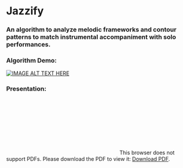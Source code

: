 # Jazzify
### An algorithm to analyze melodic frameworks and contour patterns to match instrumental accompaniment with solo performances.

### Algorithm Demo:

[![IMAGE ALT TEXT HERE](https://img.youtube.com/vi/zhinvzyDlWw/0.jpg)](https://www.youtube.com/watch?v=zhinvzyDlWw)

### Presentation:
<object data="Presentation/Giler_Kojak_Presentation.pdf" type="application/pdf" width="500px" height="3120px">
    <embed src="http://yoursite.com/the.pdf">
        This browser does not support PDFs. Please download the PDF to view it: <a href="Presentation/Giler_Kojak_Presentation.pdf">Download PDF</a>.</p>
    </embed>
</object>